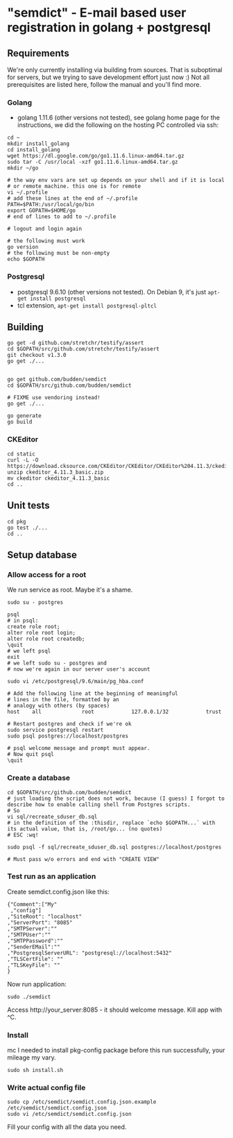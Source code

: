 # "semdict" - E-mail based user registration in golang + postgresql

## Requirements
We're only currently installing via building from sources. That is suboptimal for servers, 
but we trying to save development effort just now :) Not all prerequisites are listed here, 
follow the manual and you'll find more.

### Golang
- golang 1.11.6 (other versions not tested), see golang home page for the instructions, we did the following
on the hosting PC controlled via ssh:
```
cd ~
mkdir install_golang
cd install_golang
wget https://dl.google.com/go/go1.11.6.linux-amd64.tar.gz
sudo tar -C /usr/local -xzf go1.11.6.linux-amd64.tar.gz
mkdir ~/go

# the way env vars are set up depends on your shell and if it is local
# or remote machine. this one is for remote
vi ~/.profile
# add these lines at the end of ~/.profile
PATH=$PATH:/usr/local/go/bin
export GOPATH=$HOME/go
# end of lines to add to ~/.profile

# logout and login again

# the following must work
go version 
# the following must be non-empty
echo $GOPATH
```

### Postgresql
- postgresql 9.6.10 (other versions not tested). On Debian 9, it's just `apt-get install postgresql`
- tcl extension, `apt-get install postgresql-pltcl`


## Building

```
go get -d github.com/stretchr/testify/assert
cd $GOPATH/src/github.com/stretchr/testify/assert
git checkout v1.3.0
go get ./... 


go get github.com/budden/semdict
cd $GOPATH/src/github.com/budden/semdict

# FIXME use vendoring instead!
go get ./...

go generate
go build
```

### CKEditor
```
cd static
curl -L -O https://download.cksource.com/CKEditor/CKEditor/CKEditor%204.11.3/ckeditor_4.11.3_basic.zip
unzip ckeditor_4.11.3_basic.zip
mv ckeditor ckeditor_4.11.3_basic
cd .. 
```

## Unit tests
```
cd pkg
go test ./...
cd ..
```

## Setup database

### Allow access for a root
We run service as root. Maybe it's a shame.
```
sudo su - postgres

psql
# in psql:
create role root;
alter role root login;
alter role root createdb;
\quit
# we left psql
exit
# we left sudo su - postgres and 
# now we're again in our server user's account 

sudo vi /etc/postgresql/9.6/main/pg_hba.conf

# Add the following line at the beginning of meaningful 
# lines in the file, formatted by an 
# analogy with others (by spaces)
host    all             root            127.0.0.1/32            trust

# Restart postgres and check if we're ok
sudo service postgresql restart
sudo psql postgres://localhost/postgres

# psql welcome message and prompt must appear. 
# Now quit psql
\quit
```

### Create a database

```
cd $GOPATH/src/github.com/budden/semdict
# just loading the script does not work, because (I guess) I forgot to describe how to enable calling shell from Postgres scripts.
# So 
vi sql/recreate_sduser_db.sql
# in the definition of the :thisdir, replace `echo $GOPATH...` with its actual value, that is, /root/go... (no quotes)
# ESC :wq!

sudo psql -f sql/recreate_sduser_db.sql postgres://localhost/postgres

# Must pass w/o errors and end with "CREATE VIEW"
```

### Test run as an application

Create semdict.config.json like this:
```
{"Comment":["My"
 ,"config"]
,"SiteRoot": "localhost"
,"ServerPort": "8085"
,"SMTPServer":""
,"SMTPUser":""
,"SMTPPassword":""
,"SenderEMail":""
,"PostgresqlServerURL": "postgresql://localhost:5432"
,"TLSCertFile": ""
,"TLSKeyFile": ""
}

```
Now run application:
```
sudo ./semdict
```
Access http://your_server:8085 - it should welcome message. Kill app with ^C.


### Install
mc
I needed to install pkg-config package before this run successfully, your
mileage my vary.
```
sudo sh install.sh
```

### Write actual config file
```
sudo cp /etc/semdict/semdict.config.json.example /etc/semdict/semdict.config.json
sudo vi /etc/semdict/semdict.config.json
```
Fill your config with all the data you need.
